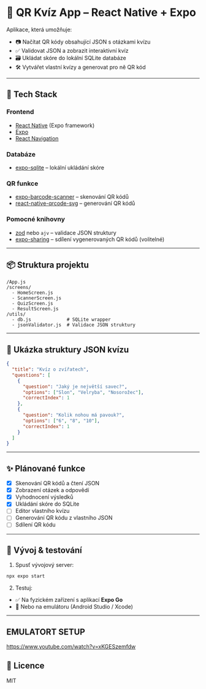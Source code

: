 
# 📱 QR Kvíz App – React Native + Expo

Aplikace, která umožňuje:
- 📷 Načítat QR kódy obsahující JSON s otázkami kvízu
- ✅ Validovat JSON a zobrazit interaktivní kvíz
- 🗃️ Ukládat skóre do lokální SQLite databáze
- 🛠️ Vytvářet vlastní kvízy a generovat pro ně QR kód

---

## 🧰 Tech Stack

### Frontend
- [React Native](https://reactnative.dev/) (Expo framework)
- [Expo](https://expo.dev/)
- [React Navigation](https://reactnavigation.org/)

### Databáze
- [expo-sqlite](https://docs.expo.dev/versions/latest/sdk/sqlite/) – lokální ukládání skóre

### QR funkce
- [expo-barcode-scanner](https://docs.expo.dev/versions/latest/sdk/bar-code-scanner/) – skenování QR kódů
- [react-native-qrcode-svg](https://github.com/awesomejerry/react-native-qrcode-svg) – generování QR kódů

### Pomocné knihovny
- [zod](https://github.com/colinhacks/zod) nebo `ajv` – validace JSON struktury
- [expo-sharing](https://docs.expo.dev/versions/latest/sdk/sharing/) – sdílení vygenerovaných QR kódů (volitelné)

---

## 📦 Struktura projektu

```
/App.js
/screens/
  - HomeScreen.js
  - ScannerScreen.js
  - QuizScreen.js
  - ResultScreen.js
/utils/
  - db.js             # SQLite wrapper
  - jsonValidator.js  # Validace JSON struktury
```

---

## 🧩 Ukázka struktury JSON kvízu

```json
{
  "title": "Kvíz o zvířatech",
  "questions": [
    {
      "question": "Jaký je největší savec?",
      "options": ["Slon", "Velryba", "Nosorožec"],
      "correctIndex": 1
    },
    {
      "question": "Kolik nohou má pavouk?",
      "options": ["6", "8", "10"],
      "correctIndex": 1
    }
  ]
}
```

---

## ✨ Plánované funkce

- [x] Skenování QR kódů a čtení JSON
- [x] Zobrazení otázek a odpovědí
- [x] Vyhodnocení výsledků
- [x] Ukládání skóre do SQLite
- [ ] Editor vlastního kvízu
- [ ] Generování QR kódu z vlastního JSON
- [ ] Sdílení QR kódu

---

## 🧪 Vývoj & testování

1. Spusť vývojový server:
```bash
npx expo start
```

2. Testuj:
- ✅ Na fyzickém zařízení s aplikací **Expo Go**
- 🧪 Nebo na emulátoru (Android Studio / Xcode)

---


## EMULATORT SETUP
https://www.youtube.com/watch?v=xKGESzemfdw

## 📄 Licence

MIT
